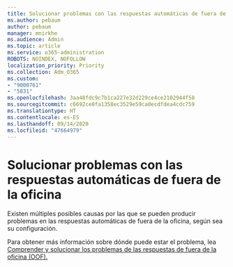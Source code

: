 ```yaml
---
title: Solucionar problemas con las respuestas automáticas de fuera de la oficina
ms.author: pebaum
author: pebaum
manager: mnirkhe
ms.audience: Admin
ms.topic: article
ms.service: o365-administration
ROBOTS: NOINDEX, NOFOLLOW
localization_priority: Priority
ms.collection: Adm_O365
ms.custom:
- "9000761"
- "5831"
ms.openlocfilehash: 3aa48fdc9c7b1ca227e32d229ce4ce2102944f58
ms.sourcegitcommit: c6692ce0fa1358ec3529e59ca0ecdfdea4cdc759
ms.translationtype: HT
ms.contentlocale: es-ES
ms.lasthandoff: 09/14/2020
ms.locfileid: "47664979"
---
```

# <a name="troubleshooting-out-of-office-automatic-replies"></a>Solucionar problemas con las respuestas automáticas de fuera de la oficina

Existen múltiples posibles causas por las que se pueden producir problemas en las respuestas automáticas de fuera de la oficina, según sea su configuración.

Para obtener más información sobre dónde puede estar el problema, lea [Comprender y solucionar los problemas de las respuestas de fuera de la oficina (OOF).](https://techcommunity.microsoft.com/t5/exchange-team-blog/understanding-and-troubleshooting-out-of-office-oof-replies/ba-p/1411972)